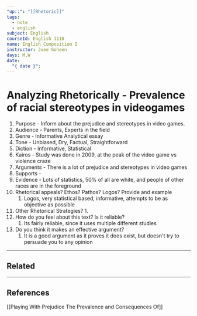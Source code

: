 ```yaml
---
"up::": "[[Rhetoric]]"
tags:
  - note
  - english
subject: English
courseId: English 1110
name: English Composition I
instructor: Joee Goheen
days: M,W
date:
  "{ date }":
---
```


# Analyzing Rhetorically - Prevalence of racial stereotypes in videogames

1. Purpose - Inform about the prejudice and stereotypes in video games.
2. Audience - Parents, Experts in the field
3. Genre - Informative Analytical essay
4. Tone - Unbiased, Dry, Factual, Straightforward
5. Diction - Informative, Statistical
6. Kairos - Study was done in 2009, at the peak of the video game vs violence craze
7. Arguments - There is a lot of prejudice and stereotypes in video games
8. Supports - 
9. Evidence - Lots of statistics, 50% of all are white, and people of other races are in the foreground
10. Rhetorical appeals? Ethos? Pathos? Logos? Provide and example
	1. Logos, very statistical based, informative, attempts to be as objective as possible
11. Other Rhetorical Strategies?
	1. 
12. How do you feel about this text? Is it reliable?
	1. Its fairly reliable, since it uses multiple different studies 
13. Do you think it makes an effective argument?
	1. It is a good argument as it proves it does exist, but doesn't try to persuade you to any opinion



---
## Related

---

## References

[[Playing With Prejudice The Prevalence and Consequences Of]]
